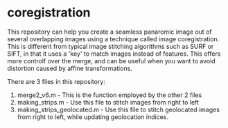 # coregistration  

This repository can help you create a seamless panaromic image out of several overlapping images using a technique called image coregistration. This is different from typical image stitching algorithms such as SURF or SIFT, in that it uses a 'key' to match images instead of features. This offers more controlf over the merge, and can be useful when you want to avoid distortion caused by affine transformations. 

There are 3 files in this repository:
1) merge2_v6.m - This is the function employed by the other 2 files
2) making_strips.m - Use this file to stitch images from right to left
3) making_strips_geolocated.m - Use this file to stitch geolocated images from right to left, while updating geolocation indices. 
